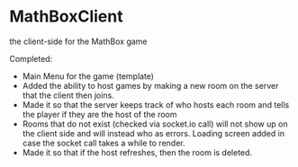 # MathBoxClient
 the client-side for the MathBox game

Completed:
- Main Menu for the game (template)
- Added the ability to host games by making a new room on the server that the client then joins.
- Made it so that the server keeps track of who hosts each room and tells the player if they are the host of the room
- Rooms that do not exist (checked via socket.io call) will not show up on the client side and will instead who as errors. Loading screen added in case the socket call takes a while to render.
- Made it so that if the host refreshes, then the room is deleted.